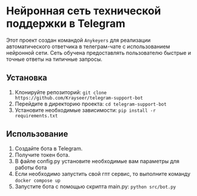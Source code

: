 # Нейронная сеть технической поддержки в Telegram

Этот проект создан командой ```Anykeyers``` для реализации автоматического ответчика в телеграм-чате с использованием нейронной сети. 
Сеть обучена предоставлять пользователю быстрые и точные ответы на типичные запросы.

## Установка

1. Клонируйте репозиторий: ```git clone https://github.com/Krayseer/telegram-support-bot```
2. Перейдите в директорию проекта: ```cd telegram-support-bot```
3. Установите необходимые зависимости: ```pip install -r requirements.txt```

## Использование
1. Создайте бота в Telegram.
2. Получите токен бота.
3. В файле config.py установите необходимые вам параметры для работы бота
4. Если необходимо запустить свой гпт сервис, то выполните команду ```docker compose up```
5. Запустите бота с помощью скрипта main.py: ```python src/bot.py```
